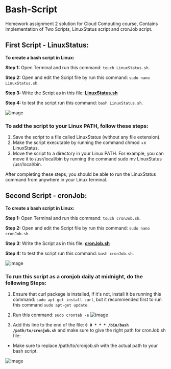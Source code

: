 # Bash-Script 
Homework assignment 2 solution for Cloud Computing course, Contains Implementation of Two Scripts, LinuxStatus script and cronJob script.

## **First Script - LinuxStatus:**

**To create a bash script in Linux:**

**Step 1:** Open Terminal and run this command: `touch LinuxStatus.sh`.

**Step 2:** Open and edit the Script file by run this command: `sudo nano LinuxStatus.sh`.

**Step 3:** Write the Script as in this file: **[LinuxStatus.sh](https://github.com/AmeerQatmosh/Bash-Script/blob/main/LinuxStatus.sh)**

**Step 4:** to test the script run this command: `bash LinuxStatus.sh`.

![image](https://user-images.githubusercontent.com/68341128/223591268-d69aef20-f365-4b70-8bce-299d022612a7.png)


### To add the script to your Linux PATH, follow these steps:

1. Save the script to a file called LinuxStatus (without any file extension).
2. Make the script executable by running the command chmod +x LinuxStatus.
3. Move the script to a directory in your Linux PATH. For example, you can move it to /usr/local/bin by running the command sudo mv LinuxStatus /usr/local/bin.

After completing these steps, you should be able to run the LinuxStatus command from anywhere in your Linux terminal.


## **Second Script - cronJob:**

**To create a bash script in Linux:**

**Step 1:** Open Terminal and run this command: `touch cronJob.sh`.

**Step 2:** Open and edit the Script file by run this command: `sudo nano cronJob.sh`.

**Step 3:** Write the Script as in this file: **[cronJob.sh](https://github.com/AmeerQatmosh/Bash-Script/blob/main/cronJob.sh)**

**Step 4:** to test the script run this command: `bash cronJob.sh`.

![image](https://user-images.githubusercontent.com/68341128/223587537-937e725d-014b-42c1-a923-97a2e23c8cca.png)


### To run this script as a cronjob daily at midnight, do the following Steps:

1. Ensure that curl packege is installed, if it's not, install it be running this command: `sudo apt-get install curl`, but it recommended first to run this command `sudo apt-get update`.

2. Run this command: `sudo crontab -e`
![image](https://user-images.githubusercontent.com/68341128/223590527-9de016cd-7a34-4a93-bbc9-c253dad083b0.png)
3. Add this line to the end of the file: **`0 0 * * * /bin/bash /path/to/cronjob.sh`** and make sure to give the right path for cronJob.sh file:
* Make sure to replace /path/to/cronjob.sh with the actual path to your bash script.

![image](https://user-images.githubusercontent.com/68341128/223590196-bfcb3442-18d0-4fab-99a0-1e60aed54296.png)




